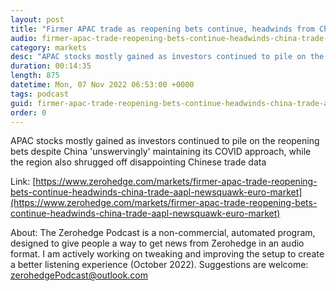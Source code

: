 ```yaml
---
layout: post
title: "Firmer APAC trade as reopening bets continue, headwinds from China trade &amp; AAPL - Newsquawk Euro Market Open"
audio: firmer-apac-trade-reopening-bets-continue-headwinds-china-trade-aapl-newsquawk-euro-market-0
category: markets
desc: "APAC stocks mostly gained as investors continued to pile on the reopening bets despite China 'unswervingly' maintaining its COVID approach, while the region also shrugged off disappointing Chinese trade data"
duration: 00:14:35
length: 875
datetime: Mon, 07 Nov 2022 06:53:00 +0000
tags: podcast
guid: firmer-apac-trade-reopening-bets-continue-headwinds-china-trade-aapl-newsquawk-euro-market-0
order: 0
---
```

APAC stocks mostly gained as investors continued to pile on the reopening bets despite China 'unswervingly' maintaining its COVID approach, while the region also shrugged off disappointing Chinese trade data

Link: [https://www.zerohedge.com/markets/firmer-apac-trade-reopening-bets-continue-headwinds-china-trade-aapl-newsquawk-euro-market](https://www.zerohedge.com/markets/firmer-apac-trade-reopening-bets-continue-headwinds-china-trade-aapl-newsquawk-euro-market)

About: The Zerohedge Podcast is a non-commercial, automated program, designed to give people a way to get news from Zerohedge in an audio format.  I am actively working on tweaking and improving the setup to create a better listening experience (October 2022).  Suggestions are welcome: [zerohedgePodcast@outlook.com](mailto:zerohedgePodcast@outlook.com)